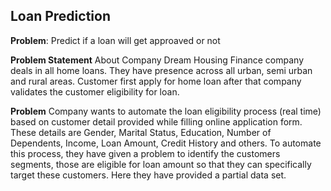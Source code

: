 ## Loan Prediction
**Problem**: Predict if a loan will get approaved or not


**Problem Statement**
About Company
Dream Housing Finance company deals in all home loans. They have presence across all urban, semi urban and rural areas. Customer first apply for home loan after that company validates the customer eligibility for loan.

**Problem**
Company wants to automate the loan eligibility process (real time) based on customer detail provided while filling online application form. These details are Gender, Marital Status, Education, Number of Dependents, Income, Loan Amount, Credit History and others. To automate this process, they have given a problem to identify the customers segments, those are eligible for loan amount so that they can specifically target these customers. Here they have provided a partial data set.


